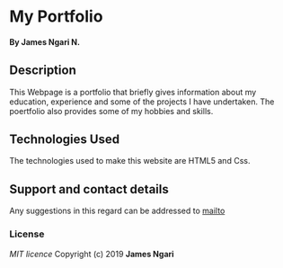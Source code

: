  # My Portfolio
 #### By **James Ngari N.**
## Description
This Webpage is a portfolio that briefly gives information about my education, experience and some of the projects I have undertaken. The poertfolio also provides some of my hobbies and skills.
## Technologies Used
The technologies used to make this website are HTML5 and Css.
## Support and contact details
Any suggestions in this regard can be addressed to [mailto](ngari.james.n@gmail.com)
### License
*MIT licence*
Copyright (c) 2019 **James Ngari**